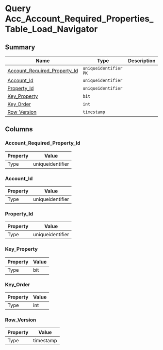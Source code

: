 # Query Acc_Account_Required_Properties_Table_Load_Navigator


## Summary

| Name | Type | Description |
| - | - | --- |
|[Account_Required_Property_Id](#account_required_property_id)|`uniqueidentifier` `PK`||
|[Account_Id](#account_id)|`uniqueidentifier` ||
|[Property_Id](#property_id)|`uniqueidentifier` ||
|[Key_Property](#key_property)|`bit` ||
|[Key_Order](#key_order)|`int` ||
|[Row_Version](#row_version)|`timestamp` ||

## Columns

### Account_Required_Property_Id

| Property | Value |
| - | - |
|Type|uniqueidentifier|

### Account_Id

| Property | Value |
| - | - |
|Type|uniqueidentifier|

### Property_Id

| Property | Value |
| - | - |
|Type|uniqueidentifier|

### Key_Property

| Property | Value |
| - | - |
|Type|bit|

### Key_Order

| Property | Value |
| - | - |
|Type|int|

### Row_Version

| Property | Value |
| - | - |
|Type|timestamp|


